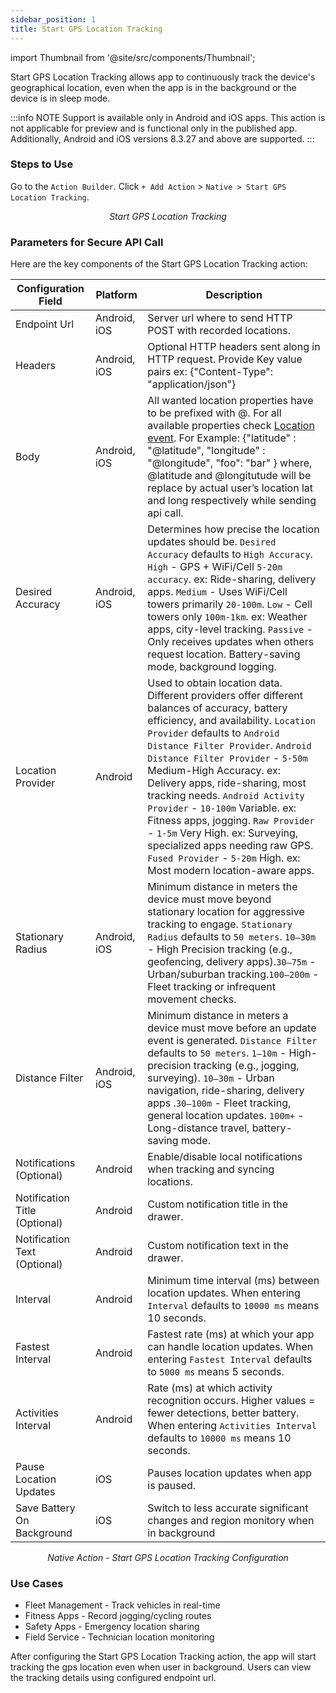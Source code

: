 ```yaml
---
sidebar_position: 1
title: Start GPS Location Tracking
---
```


import Thumbnail from '@site/src/components/Thumbnail';

Start GPS Location Tracking allows app to continuously track the device's geographical location, even when the app is in the background or the device is in sleep mode.

:::info NOTE
Support is available only in Android and iOS apps. This action is not applicable for preview and is functional only in the published app. Additionally, Android and iOS versions 8.3.27 and above are supported.
:::

### Steps to Use 

 Go to the `Action Builder`. Click `+ Add Action` > `Native > Start GPS Location Tracking`.

<figure>
<Thumbnail src="/img/reference/actionflow-blocks/start-gps-location-tracking/start-gps-location-tracking.png" alt="Start GPS Location Tracking" />
<figcaption align='center'><i>Start GPS Location Tracking</i></figcaption>
</figure>



### Parameters for Secure API Call

Here are the key components of the Start GPS Location Tracking action:

| Configuration Field         | Platform | Description                                                                                                                                       |
|----------------------------|----------|---------------------------------------------------------------------------------------------------------------------------------------------------|
| Endpoint Url               | Android, iOS     | Server url where to send HTTP POST with recorded locations.                                                                                      |
| Headers                    | Android, iOS     | Optional HTTP headers sent along in HTTP request. Provide Key value pairs ex: {"Content-Type": "application/json"}                              |
| Body                       | Android, iOS     | All wanted location properties have to be prefixed with @. For all available properties check [Location event](https://haylltd.github.io/cordova-background-geolocation-plugin/events#location-event). For Example: {"latitude" : "@latitude", "longitude" : "@longitude", "foo": "bar" } where, @latitude and @longitutude will be replace by actual user’s location lat and long respectively while sending api call.                    |
| Desired Accuracy           | Android, iOS     | Determines how precise the location updates should be. `Desired Accuracy` defaults to `High Accuracy`. `High` - GPS + WiFi/Cell `5-20m accuracy`. ex: Ride-sharing, delivery apps. `Medium` - Uses WiFi/Cell towers primarily `20-100m`. `Low` - Cell towers only `100m-1km`. ex: Weather apps, city-level tracking. `Passive` - Only receives updates when others request location. Battery-saving mode, background logging.|
| Location Provider          | Android  | Used to obtain location data. Different providers offer different balances of accuracy, battery efficiency, and availability. `Location Provider` defaults to `Android Distance Filter Provider`.  `Android Distance Filter Provider` - `5-50m` Medium-High Accuracy. ex: Delivery apps, ride-sharing, most tracking needs. `Android Activity Provider` - `10-100m` Variable. ex: Fitness apps, jogging. `Raw Provider` - `1-5m` Very High. ex: Surveying, specialized apps needing raw GPS. `Fused Provider` - `5-20m` High. ex: Most modern location-aware apps.                  |
| Stationary Radius          | Android, iOS     | Minimum distance in meters the device must move beyond stationary location for aggressive tracking to engage. `Stationary Radius` defaults to `50 meters`. `10–30m` - High Precision tracking (e.g., geofencing, delivery apps).`30–75m` - Urban/suburban tracking.`100–200m` - Fleet tracking or infrequent movement checks.                                  |
| Distance Filter            | Android, iOS     | Minimum distance in meters a device must move before an update event is generated. `Distance Filter` defaults to `50 meters`. `1–10m` - High-precision tracking (e.g., jogging, surveying). `10–30m` - Urban navigation, ride-sharing, delivery apps .`30–100m` - Fleet tracking, general location updates. `100m+` - Long-distance travel, battery-saving mode.                                                               |
| Notifications (Optional)             | Android  | Enable/disable local notifications when tracking and syncing locations.                                                                          |
| Notification Title (Optional)        | Android  | Custom notification title in the drawer.                                                                                                         |
| Notification Text (Optional)         | Android  | Custom notification text in the drawer.                                                                                                          |
| Interval                   | Android  | Minimum time interval (ms) between location updates.  When entering `Interval` defaults to `10000 ms` means 10 seconds.                                                                                             |
| Fastest Interval           | Android  | Fastest rate (ms) at which your app can handle location updates. When entering `Fastest Interval` defaults to `5000 ms` means 5 seconds.                                                                                |
| Activities Interval        | Android  | Rate (ms) at which activity recognition occurs. Higher values = fewer detections, better battery. When entering `Activities Interval` defaults to `10000 ms` means 10 seconds.                                                |
| Pause Location Updates     | iOS      | Pauses location updates when app is paused.                                                                                                      |
| Save Battery On Background | iOS      | Switch to less accurate significant changes and region monitory when in background                                                     |


<figure>
<Thumbnail src="/img/reference/actionflow-blocks/start-gps-location-tracking/start-gps-config.png" alt="Start GPS Location Tracking Configuration" />
<figcaption align='center'><i>Native Action - Start GPS Location Tracking Configuration</i></figcaption>
</figure>


### Use Cases
 * Fleet Management - Track vehicles in real-time
 * Fitness Apps - Record jogging/cycling routes
 * Safety Apps - Emergency location sharing
 * Field Service - Technician location monitoring

After configuring the Start GPS Location Tracking action, the app will start tracking the gps location even when user in background. Users can
view the tracking details using configured endpoint url.
